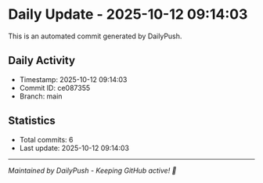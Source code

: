 # Daily Update - 2025-10-12 09:14:03

This is an automated commit generated by DailyPush.

## Daily Activity
- Timestamp: 2025-10-12 09:14:03
- Commit ID: ce087355
- Branch: main

## Statistics
- Total commits: 6
- Last update: 2025-10-12 09:14:03

---
*Maintained by DailyPush - Keeping GitHub active! 🚀*

